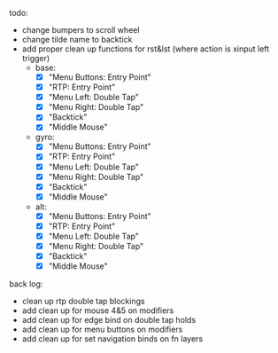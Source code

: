 todo:
 - change bumpers to scroll wheel
 - change tilde name to backtick
 - add proper clean up functions for rst&lst (where action is xinput left trigger)
    - base:
        - [x] "Menu Buttons: Entry Point" 
        - [x] "RTP: Entry Point"
        - [x] "Menu Left: Double Tap"
        - [x] "Menu Right: Double Tap"
        - [x] "Backtick"
        - [x] "Middle Mouse"
    - gyro:
        - [x] "Menu Buttons: Entry Point"
        - [x] "RTP: Entry Point"
        - [x] "Menu Left: Double Tap"
        - [x] "Menu Right: Double Tap"
        - [x] "Backtick"
        - [x] "Middle Mouse"
    - alt:
        - [x] "Menu Buttons: Entry Point"
        - [x] "RTP: Entry Point"
        - [x] "Menu Left: Double Tap"
        - [x] "Menu Right: Double Tap"
        - [x] "Backtick"
        - [x] "Middle Mouse"

 back log:
 - clean up rtp double tap blockings
 - add clean up for mouse 4&5 on modifiers
 - add clean up for edge bind on double tap holds
 - add clean up for menu buttons on modifiers
 - add clean up for set navigation binds on fn layers




